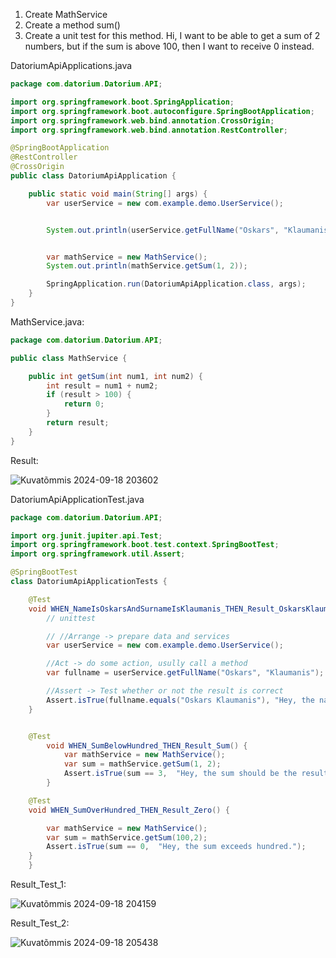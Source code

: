 1. Create MathService
2. Create a method sum()
3. Create a unit test for this method.
Hi, I want to be able to get a sum of 2 numbers, but if the sum is above 100, then I want to receive 0 instead.

DatoriumApiApplications.java
```java
package com.datorium.Datorium.API;

import org.springframework.boot.SpringApplication;
import org.springframework.boot.autoconfigure.SpringBootApplication;
import org.springframework.web.bind.annotation.CrossOrigin;
import org.springframework.web.bind.annotation.RestController;

@SpringBootApplication
@RestController
@CrossOrigin
public class DatoriumApiApplication {

	public static void main(String[] args) {
		var userService = new com.example.demo.UserService();


		System.out.println(userService.getFullName("Oskars", "Klaumanis"));


		var mathService = new MathService();
		System.out.println(mathService.getSum(1, 2));

		SpringApplication.run(DatoriumApiApplication.class, args);
	}
}
```

MathService.java: 
```java
package com.datorium.Datorium.API;

public class MathService {

    public int getSum(int num1, int num2) {
        int result = num1 + num2;
        if (result > 100) {
            return 0;
        }
        return result;
    }
}
```

Result: 

![Kuvatõmmis 2024-09-18 203602](https://github.com/user-attachments/assets/40ee2553-a1ff-45b7-9d22-dab51378c6a2)


DatoriumApiApplicationTest.java
```java
package com.datorium.Datorium.API;

import org.junit.jupiter.api.Test;
import org.springframework.boot.test.context.SpringBootTest;
import org.springframework.util.Assert;

@SpringBootTest
class DatoriumApiApplicationTests {

	@Test
	void WHEN_NameIsOskarsAndSurnameIsKlaumanis_THEN_Result_OskarsKlaumanis() {
		// unittest

		// //Arrange -> prepare data and services
		var userService = new com.example.demo.UserService();

		//Act -> do some action, usully call a method
		var fullname = userService.getFullName("Oskars", "Klaumanis");

		//Assert -> Test whether or not the result is correct
		Assert.isTrue(fullname.equals("Oskars Klaumanis"), "Hey, the name should be with a space inbetween first name and the last name");
	}


	@Test
		void WHEN_SumBelowHundred_THEN_Result_Sum() {
			var mathService = new MathService();
			var sum = mathService.getSum(1, 2);
			Assert.isTrue(sum == 3,  "Hey, the sum should be the result. Unless the sum exceeds hundred.");
		}

	@Test
	void WHEN_SumOverHundred_THEN_Result_Zero() {

		var mathService = new MathService();
		var sum = mathService.getSum(100,2);
		Assert.isTrue(sum == 0,  "Hey, the sum exceeds hundred.");
	}
	}
```

Result_Test_1: 

![Kuvatõmmis 2024-09-18 204159](https://github.com/user-attachments/assets/f5231c92-f009-4da5-885f-d545712260d0)


Result_Test_2: 

![Kuvatõmmis 2024-09-18 205438](https://github.com/user-attachments/assets/555f6561-c4a4-401e-8113-2489cc0a60db)




